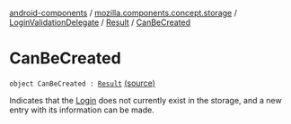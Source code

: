 [android-components](../../../index.md) / [mozilla.components.concept.storage](../../index.md) / [LoginValidationDelegate](../index.md) / [Result](index.md) / [CanBeCreated](./-can-be-created.md)

# CanBeCreated

`object CanBeCreated : `[`Result`](index.md) [(source)](https://github.com/mozilla-mobile/android-components/blob/master/components/concept/storage/src/main/java/mozilla/components/concept/storage/LoginsStorage.kt#L193)

Indicates that the [Login](../../-login/index.md) does not currently exist in the storage, and a new entry
with its information can be made.

